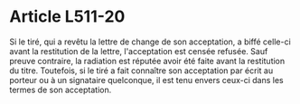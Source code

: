 # Article L511-20

Si le tiré, qui a revêtu la lettre de change de son acceptation, a biffé celle-ci avant la restitution de la lettre, l'acceptation est censée refusée. Sauf preuve contraire, la radiation est réputée avoir été faite avant la restitution du titre.   Toutefois, si le tiré a fait connaître son acceptation par écrit au porteur ou à un signataire quelconque, il est tenu envers ceux-ci dans les termes de son acceptation.